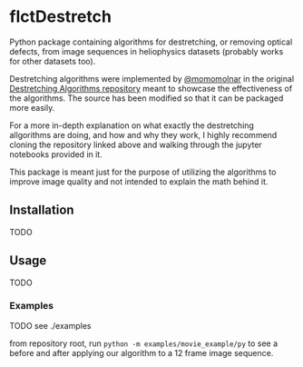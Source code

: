 # flctDestretch

Python package containing algorithms for destretching, or removing optical defects, from 
image sequences in heliophysics datasets (probably works for other datasets too).

Destretching algorithms were implemented by [@momomolnar](https://github.com/momomolnar) in the
original 
[Destretching Algorithms repository](https://github.com/momomolnar/Destretching_Algorithms) meant
to showcase the effectiveness of the algorithms. The source has been modified so that it can be
packaged more easily.

For a more in-depth explanation on what exactly the destretching allgorithms are doing, and how
and why they work, I highly recommend cloning the repository linked above and walking through the 
jupyter notebooks provided in it.

This package is meant just for the purpose of utilizing the algorithms to improve image quality and
not intended to explain the math behind it.

## Installation

TODO

## Usage

TODO

### Examples

TODO see ./examples

from repository root, run `python -m examples/movie_example/py` to see a before and after applying
our algorithm to a 12 frame image sequence.